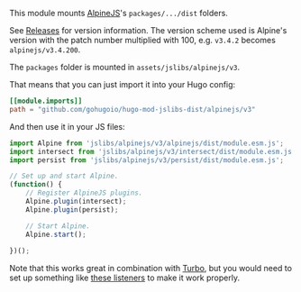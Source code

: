 This module mounts [AlpineJS](https://github.com/alpinejs/alpine)'s `packages/.../dist` folders.

See [Releases](https://github.com/gohugoio/hugo-mod-jslibs-dist/releases) for version information. The version scheme used is Alpine's version with the patch number multiplied with 100, e.g. `v3.4.2` becomes `alpinejs/v3.4.200`.

The `packages` folder is mounted in `assets/jslibs/alpinejs/v3`.

That means that you can just import it into your Hugo config:

```toml
[[module.imports]]
path = "github.com/gohugoio/hugo-mod-jslibs-dist/alpinejs/v3"
```

And then use it in your JS files:

```js
import Alpine from 'jslibs/alpinejs/v3/alpinejs/dist/module.esm.js';
import intersect from 'jslibs/alpinejs/v3/intersect/dist/module.esm.js';
import persist from 'jslibs/alpinejs/v3/persist/dist/module.esm.js';

// Set up and start Alpine.
(function() {
    // Register AlpineJS plugins.
    Alpine.plugin(intersect);
    Alpine.plugin(persist);

    // Start Alpine.
    Alpine.start();
	
})();

```

Note that this works great in combination with [Turbo](https://github.com/gohugoio/hugo-mod-jslibs/tree/master/turbo), but you would need to set up something like [these listeners](https://gist.github.com/bep/a9809f0cb119e44e8ddbe37dd1e58b50) to make it work properly.

